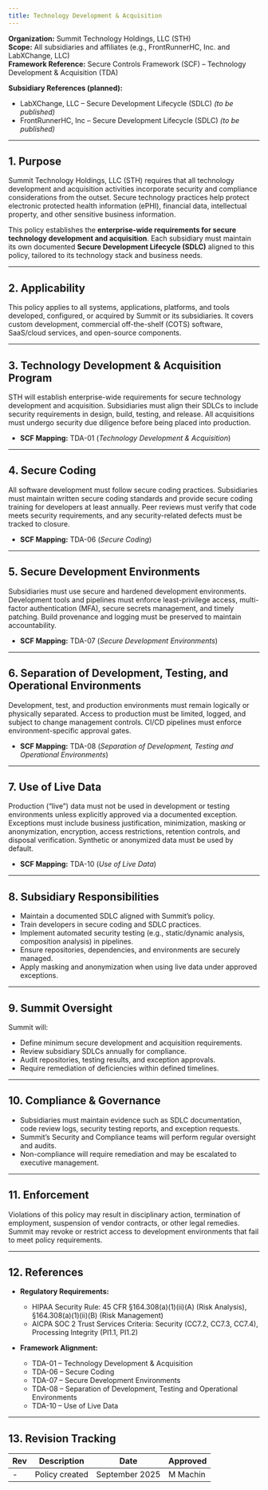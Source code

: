 ```yaml
---
title: Technology Development & Acquisition
---
```


**Organization:** Summit Technology Holdings, LLC (STH)  
**Scope:** All subsidiaries and affiliates (e.g., FrontRunnerHC, Inc. and LabXChange, LLC)  
**Framework Reference:** Secure Controls Framework (SCF) – Technology Development & Acquisition (TDA)

**Subsidiary References (planned):**

- LabXChange, LLC – Secure Development Lifecycle (SDLC) *(to be published)*  
- FrontRunnerHC, Inc – Secure Development Lifecycle (SDLC) *(to be published)*  

---

## 1. Purpose

Summit Technology Holdings, LLC (STH) requires that all technology development and acquisition activities incorporate security and compliance considerations from the outset. Secure technology practices help protect electronic protected health information (ePHI), financial data, intellectual property, and other sensitive business information.  

This policy establishes the **enterprise-wide requirements for secure technology development and acquisition**. Each subsidiary must maintain its own documented **Secure Development Lifecycle (SDLC)** aligned to this policy, tailored to its technology stack and business needs.  

---

## 2. Applicability

This policy applies to all systems, applications, platforms, and tools developed, configured, or acquired by Summit or its subsidiaries. It covers custom development, commercial off-the-shelf (COTS) software, SaaS/cloud services, and open-source components.  

---

## 3. Technology Development & Acquisition Program

STH will establish enterprise-wide requirements for secure technology development and acquisition. Subsidiaries must align their SDLCs to include security requirements in design, build, testing, and release. All acquisitions must undergo security due diligence before being placed into production.  

- **SCF Mapping:** TDA-01 (*Technology Development & Acquisition*)  

---

## 4. Secure Coding

All software development must follow secure coding practices. Subsidiaries must maintain written secure coding standards and provide secure coding training for developers at least annually. Peer reviews must verify that code meets security requirements, and any security-related defects must be tracked to closure.  

- **SCF Mapping:** TDA-06 (*Secure Coding*)  

---

## 5. Secure Development Environments

Subsidiaries must use secure and hardened development environments. Development tools and pipelines must enforce least-privilege access, multi-factor authentication (MFA), secure secrets management, and timely patching. Build provenance and logging must be preserved to maintain accountability.  

- **SCF Mapping:** TDA-07 (*Secure Development Environments*)  

---

## 6. Separation of Development, Testing, and Operational Environments

Development, test, and production environments must remain logically or physically separated. Access to production must be limited, logged, and subject to change management controls. CI/CD pipelines must enforce environment-specific approval gates.  

- **SCF Mapping:** TDA-08 (*Separation of Development, Testing and Operational Environments*)  

---

## 7. Use of Live Data

Production (“live”) data must not be used in development or testing environments unless explicitly approved via a documented exception. Exceptions must include business justification, minimization, masking or anonymization, encryption, access restrictions, retention controls, and disposal verification. Synthetic or anonymized data must be used by default.  

- **SCF Mapping:** TDA-10 (*Use of Live Data*)  

---

## 8. Subsidiary Responsibilities

- Maintain a documented SDLC aligned with Summit’s policy.  
- Train developers in secure coding and SDLC practices.  
- Implement automated security testing (e.g., static/dynamic analysis, composition analysis) in pipelines.  
- Ensure repositories, dependencies, and environments are securely managed.  
- Apply masking and anonymization when using live data under approved exceptions.  

---

## 9. Summit Oversight

Summit will:  
- Define minimum secure development and acquisition requirements.  
- Review subsidiary SDLCs annually for compliance.  
- Audit repositories, testing results, and exception approvals.  
- Require remediation of deficiencies within defined timelines.  

---

## 10. Compliance & Governance

- Subsidiaries must maintain evidence such as SDLC documentation, code review logs, security testing reports, and exception requests.  
- Summit’s Security and Compliance teams will perform regular oversight and audits.  
- Non-compliance will require remediation and may be escalated to executive management.  

---

## 11. Enforcement

Violations of this policy may result in disciplinary action, termination of employment, suspension of vendor contracts, or other legal remedies. Summit may revoke or restrict access to development environments that fail to meet policy requirements.  

---

## 12. References

- **Regulatory Requirements:**  
  - HIPAA Security Rule: 45 CFR §164.308(a)(1)(ii)(A) (Risk Analysis), §164.308(a)(1)(ii)(B) (Risk Management)  
  - AICPA SOC 2 Trust Services Criteria: Security (CC7.2, CC7.3, CC7.4), Processing Integrity (PI1.1, PI1.2)  

- **Framework Alignment:**  
  - TDA-01 – Technology Development & Acquisition  
  - TDA-06 – Secure Coding  
  - TDA-07 – Secure Development Environments  
  - TDA-08 – Separation of Development, Testing and Operational Environments  
  - TDA-10 – Use of Live Data  

---

## 13. Revision Tracking

| Rev | Description   | Date          | Approved |
| --- | ------------- | ------------- | -------- |
| -   | Policy created | September 2025 | M Machin |
